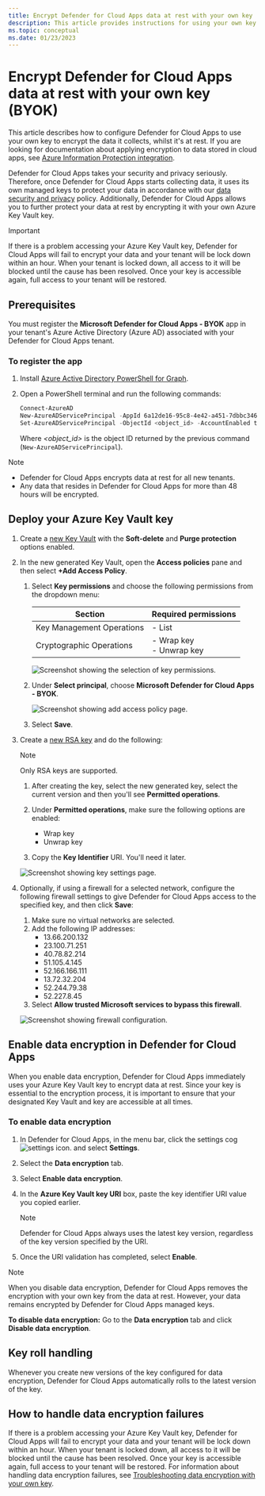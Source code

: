 ```yaml
---
title: Encrypt Defender for Cloud Apps data at rest with your own key
description: This article provides instructions for using your own key to encrypt data at rest stored in Defender for Cloud Apps.
ms.topic: conceptual
ms.date: 01/23/2023
---
```


# Encrypt Defender for Cloud Apps data at rest with your own key (BYOK)

This article describes how to configure Defender for Cloud Apps to use your own key to encrypt the data it collects, whilst it's at rest. If you are looking for documentation about applying encryption to data stored in cloud apps, see [Azure Information Protection integration](azip-integration.md).

Defender for Cloud Apps takes your security and privacy seriously. Therefore, once Defender for Cloud Apps starts collecting data, it uses its own managed keys to protect your data in accordance with our [data security and privacy](cas-compliance-trust.md) policy. Additionally, Defender for Cloud Apps allows you to further protect your data at rest by encrypting it with your own Azure Key Vault key.

> [!IMPORTANT]
> If there is a problem accessing your Azure Key Vault key, Defender for Cloud Apps will fail to encrypt your data and your tenant will be lock down within an hour. When your tenant is locked down, all access to it will be blocked until the cause has been resolved. Once your key is accessible again, full access to your tenant will be restored.

## Prerequisites

You must register the **Microsoft Defender for Cloud Apps - BYOK** app in your tenant's Azure Active Directory (Azure AD) associated with your Defender for Cloud Apps tenant.

### To register the app

1. Install [Azure Active Directory PowerShell for Graph](/powershell/azure/active-directory/install-adv2).

1. Open a PowerShell terminal and run the following commands:

    ``` Powershell
    Connect-AzureAD
    New-AzureADServicePrincipal -AppId 6a12de16-95c8-4e42-a451-7dbbc34634cd
    Set-AzureADServicePrincipal -ObjectId <object_id> -AccountEnabled true
    ```

    Where *<object_id>* is the object ID returned by the previous command (`New-AzureADServicePrincipal`).

> [!NOTE]
>
> - Defender for Cloud Apps encrypts data at rest for all new tenants.
> - Any data that resides in Defender for Cloud Apps for more than 48 hours will be encrypted.

## Deploy your Azure Key Vault key

1. Create a [new Key Vault](/azure/key-vault/general/quick-create-portal#create-a-vault) with the **Soft-delete** and **Purge protection** options enabled.

1. In the new generated Key Vault, open the **Access policies** pane and then select **+Add Access Policy**.
    1. Select **Key permissions** and choose the following permissions from the dropdown menu:

        | Section | Required permissions |
        | --- | --- |
        | Key Management Operations | - List |
        | Cryptographic Operations | - Wrap key<br />- Unwrap key |

        ![Screenshot showing the selection of key permissions.](media/cloud-app-security-byok/byok-kv-access-policy-key-perms.PNG)

    2. Under **Select principal**, choose **Microsoft Defender for Cloud Apps - BYOK**.

        ![Screenshot showing add access policy page.](media/cloud-app-security-byok/byok-kv-add-access-policy.PNG)

    3. Select **Save**.

1. Create a [new RSA key](/azure-stack/user/azure-stack-key-vault-manage-portal#create-a-key) and do the following:

    > [!NOTE]
    > Only RSA keys are supported.

    1. After creating the key, select the new generated key, select the current version and then you'll see **Permitted operations**.

    1. Under **Permitted operations**, make sure the following options are enabled:

        - Wrap key
        - Unwrap key

    1. Copy the **Key Identifier** URI. You'll need it later.

    ![Screenshot showing key settings page.](media/cloud-app-security-byok/byok-kv-key-perms.PNG)

1. Optionally, if using a firewall for a selected network, configure the following firewall settings to give Defender for Cloud Apps access to the specified key, and then click **Save**:
    1. Make sure no virtual networks are selected.
    1. Add the following IP addresses:
        - 13.66.200.132
        - 23.100.71.251
        - 40.78.82.214
        - 51.105.4.145
        - 52.166.166.111
        - 13.72.32.204
        - 52.244.79.38
        - 52.227.8.45
    1. Select **Allow trusted Microsoft services to bypass this firewall**.

    ![Screenshot showing firewall configuration.](media/cloud-app-security-byok/byok-kv-firewall.PNG)

## Enable data encryption in Defender for Cloud Apps

When you enable data encryption, Defender for Cloud Apps immediately uses your Azure Key Vault key to encrypt data at rest. Since your key is essential to the encryption process, it is important to ensure that your designated Key Vault and key are accessible at all times.

### To enable data encryption

1. In Defender for Cloud Apps, in the menu bar, click the settings cog ![settings icon.](media/cloud-app-security-byok/byok-kv-settings-icon.png) and select **Settings**.

1. Select the **Data encryption** tab.

1. Select **Enable data encryption**.

1. In the **Azure Key Vault key URI** box, paste the key identifier URI value you copied earlier.

    > [!NOTE]
    > Defender for Cloud Apps always uses the latest key version, regardless of the key version specified by the URI.

1. Once the URI validation has completed, select **Enable**.

> [!NOTE]
> When you disable data encryption, Defender for Cloud Apps removes the encryption with your own key from the data at rest. However, your data remains encrypted by Defender for Cloud Apps managed keys.
>
> **To disable data encryption:** Go to the **Data encryption** tab and click **Disable data encryption**.

## Key roll handling

Whenever you create new versions of the key configured for data encryption, Defender for Cloud Apps automatically rolls to the latest version of the key.

## How to handle data encryption failures

If there is a problem accessing your Azure Key Vault key, Defender for Cloud Apps will fail to encrypt your data and your tenant will be lock down within an hour. When your tenant is locked down, all access to it will be blocked until the cause has been resolved. Once your key is accessible again, full access to your tenant will be restored. For information about handling data encryption failures, see [Troubleshooting data encryption with your own key](ems-cloud-app-security-govt-service-byok-troubleshoot.md).
